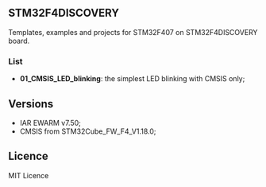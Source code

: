 ## STM32F4DISCOVERY
Templates, examples and projects for STM32F407 on STM32F4DISCOVERY board.

### List
  - **01_CMSIS_LED_blinking**: the simplest LED blinking with CMSIS only;

## Versions
  - IAR EWARM v7.50;
  - CMSIS from STM32Cube_FW_F4_V1.18.0;

## Licence
MIT Licence
